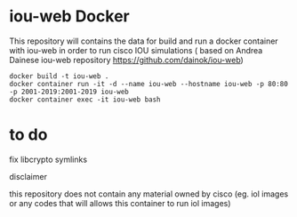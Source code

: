 # iou-web Docker

This repository will contains the data for build and run a docker container with iou-web in order to run cisco IOU simulations ( based on Andrea Dainese iou-web repository https://github.com/dainok/iou-web)

```
docker build -t iou-web .
docker container run -it -d --name iou-web --hostname iou-web -p 80:80 -p 2001-2019:2001-2019 iou-web
docker container exec -it iou-web bash
```

# to do

fix libcrypto symlinks

disclaimer

this repository does not contain any material owned by cisco (eg. iol images or any codes that will allows this container to run iol images)
